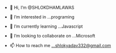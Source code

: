 - 👋 Hi, I’m @SHLOKDHAMLAWAS
- 👀 I’m interested in ...programing

- 🌱 I’m currently learning ...Javascript
- 💞️ I’m looking to collaborate on ...Microsoft
- 📫 How to reach me ...shlokyadav332@gmail.com

<!---
SHLOKDHAMLAWAS/SHLOKDHAMLAWAS is a ✨ special ✨ repository because its `README.md` (this file) appears on your GitHub profile.
You can click the Preview link to take a look at your changes.
--->

